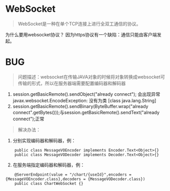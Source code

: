 # WebSocket
> WebSocket是一种在单个TCP连接上进行全双工通信的协议。

为什么要用websocket协议？
因为https协议有一个缺陷：通信只能由客户端发起。

# BUG
> 问题描述：websocket在传输JAVA对象的时候将对象转换成websocket可传输的形式，所以在服务器端需要配置编码器和解码器
1. session.getBasicRemote().sendObject("already connect"); 会出现异常 javax.websocket.EncodeException: 没有为类 [class java.lang.String] 
2. session.getBasicRemote().sendBinary(ByteBuffer.wrap("already connect".getBytes()));与session.getBasicRemote().sendText("already connect");正常
> 解决办法：
1. 分别实现编码器和解码器，例：
```
    public class MessageVOEncoder implements Encoder.Text<Object>{}
    public class MessageVODecoder implements Decoder.Text<Object>{}
```
2. 在服务端指定编码器和解码器，例：
```
    @ServerEndpoint(value = "/chart/{useId}",encoders = {MessageVOEncoder.class},decoders = {MessageVODecoder.class})
    public class ChartWebSocket {}
```


